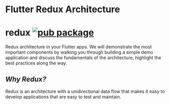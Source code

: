 # Flutter Redux Architecture 


# redux [![pub package](https://img.shields.io/pub/v/provider.svg)](https://pub.dev/packages/redux)

Redux architecture in your Flutter apps. We will demonstrate the most important components by walking you through building a simple demo application and discuss the fundamentals of the architecture, highlight the best practices along the way.

## *Why Redux?*
Redux is an architecture with a unidirectional data flow that makes it easy to develop applications that are easy to test and maintain.
